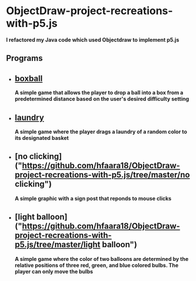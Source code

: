 # ObjectDraw-project-recreations-with-p5.js
**I refactored my Java code which used Objectdraw to implement p5.js**

## Programs

  * ##  [boxball](https://github.com/hfaara18/ObjectDraw-project-recreations-with-p5.js/tree/master/boxball)
    **A simple game that allows the player to drop a ball into a box from a predetermined distance based**
    **on the user's desired difficulty setting**
  
  * ##  [laundry](https://github.com/hfaara18/ObjectDraw-project-recreations-with-p5.js/tree/master/laundry)
    **A simple game where the player drags a laundry of a random color to its designated basket**
  
  * ##  [no clicking]("https://github.com/hfaara18/ObjectDraw-project-recreations-with-p5.js/tree/master/no clicking")
    **A simple graphic with a sign post that reponds to mouse clicks**
  
  * ## [light balloon]("https://github.com/hfaara18/ObjectDraw-project-recreations-with-p5.js/tree/master/light balloon")
    **A simple game where the color of two balloons are determined by the relative positions of**
    **three red, green, and blue colored bulbs. The player can only move the bulbs**
